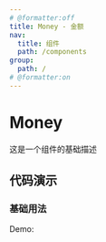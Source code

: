 ```yaml
---
# @formatter:off
title: Money - 金额
nav:
  title: 组件
  path: /components
group:
  path: /
# @formatter:on
---
```


# Money

这是一个组件的基础描述

## 代码演示

### 基础用法

Demo:

<code src="./index.tsx"  background="#f0f2f5" />
